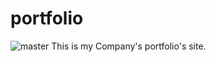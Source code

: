 # portfolio
![master](https://github.com/github/docs/actions/workflows/master-0101solutions(production).yml/badge.svg?branch=master)
This is my Company's portfolio's site. 
